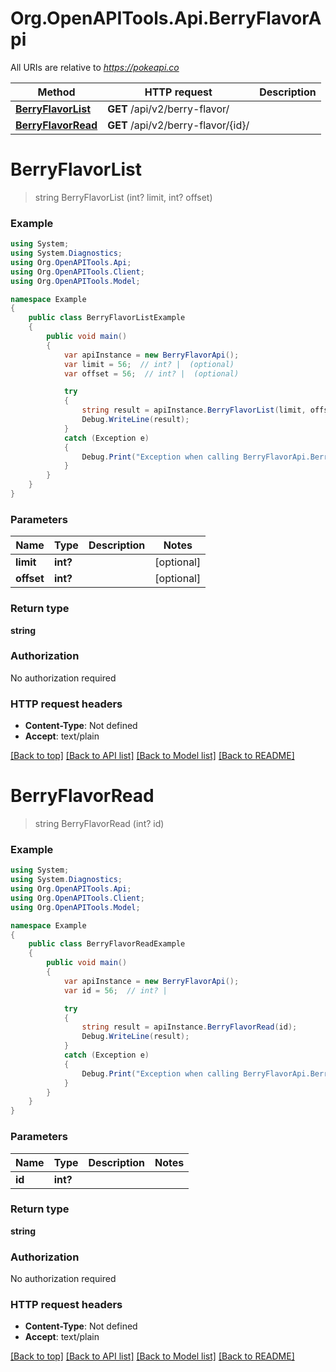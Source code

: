 # Org.OpenAPITools.Api.BerryFlavorApi

All URIs are relative to *https://pokeapi.co*

Method | HTTP request | Description
------------- | ------------- | -------------
[**BerryFlavorList**](BerryFlavorApi.md#berryflavorlist) | **GET** /api/v2/berry-flavor/ | 
[**BerryFlavorRead**](BerryFlavorApi.md#berryflavorread) | **GET** /api/v2/berry-flavor/{id}/ | 


<a name="berryflavorlist"></a>
# **BerryFlavorList**
> string BerryFlavorList (int? limit, int? offset)



### Example
```csharp
using System;
using System.Diagnostics;
using Org.OpenAPITools.Api;
using Org.OpenAPITools.Client;
using Org.OpenAPITools.Model;

namespace Example
{
    public class BerryFlavorListExample
    {
        public void main()
        {
            var apiInstance = new BerryFlavorApi();
            var limit = 56;  // int? |  (optional) 
            var offset = 56;  // int? |  (optional) 

            try
            {
                string result = apiInstance.BerryFlavorList(limit, offset);
                Debug.WriteLine(result);
            }
            catch (Exception e)
            {
                Debug.Print("Exception when calling BerryFlavorApi.BerryFlavorList: " + e.Message );
            }
        }
    }
}
```

### Parameters

Name | Type | Description  | Notes
------------- | ------------- | ------------- | -------------
 **limit** | **int?**|  | [optional] 
 **offset** | **int?**|  | [optional] 

### Return type

**string**

### Authorization

No authorization required

### HTTP request headers

 - **Content-Type**: Not defined
 - **Accept**: text/plain

[[Back to top]](#) [[Back to API list]](../README.md#documentation-for-api-endpoints) [[Back to Model list]](../README.md#documentation-for-models) [[Back to README]](../README.md)

<a name="berryflavorread"></a>
# **BerryFlavorRead**
> string BerryFlavorRead (int? id)



### Example
```csharp
using System;
using System.Diagnostics;
using Org.OpenAPITools.Api;
using Org.OpenAPITools.Client;
using Org.OpenAPITools.Model;

namespace Example
{
    public class BerryFlavorReadExample
    {
        public void main()
        {
            var apiInstance = new BerryFlavorApi();
            var id = 56;  // int? | 

            try
            {
                string result = apiInstance.BerryFlavorRead(id);
                Debug.WriteLine(result);
            }
            catch (Exception e)
            {
                Debug.Print("Exception when calling BerryFlavorApi.BerryFlavorRead: " + e.Message );
            }
        }
    }
}
```

### Parameters

Name | Type | Description  | Notes
------------- | ------------- | ------------- | -------------
 **id** | **int?**|  | 

### Return type

**string**

### Authorization

No authorization required

### HTTP request headers

 - **Content-Type**: Not defined
 - **Accept**: text/plain

[[Back to top]](#) [[Back to API list]](../README.md#documentation-for-api-endpoints) [[Back to Model list]](../README.md#documentation-for-models) [[Back to README]](../README.md)

